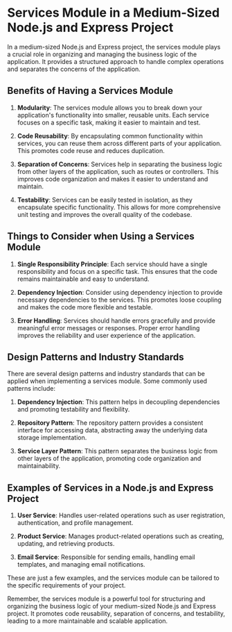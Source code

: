# Services Module in a Medium-Sized Node.js and Express Project

In a medium-sized Node.js and Express project, the services module plays a crucial role in organizing and managing the business logic of the application. It provides a structured approach to handle complex operations and separates the concerns of the application.

## Benefits of Having a Services Module

1. **Modularity**: The services module allows you to break down your application's functionality into smaller, reusable units. Each service focuses on a specific task, making it easier to maintain and test.

2. **Code Reusability**: By encapsulating common functionality within services, you can reuse them across different parts of your application. This promotes code reuse and reduces duplication.

3. **Separation of Concerns**: Services help in separating the business logic from other layers of the application, such as routes or controllers. This improves code organization and makes it easier to understand and maintain.

4. **Testability**: Services can be easily tested in isolation, as they encapsulate specific functionality. This allows for more comprehensive unit testing and improves the overall quality of the codebase.

## Things to Consider when Using a Services Module

1. **Single Responsibility Principle**: Each service should have a single responsibility and focus on a specific task. This ensures that the code remains maintainable and easy to understand.

2. **Dependency Injection**: Consider using dependency injection to provide necessary dependencies to the services. This promotes loose coupling and makes the code more flexible and testable.

3. **Error Handling**: Services should handle errors gracefully and provide meaningful error messages or responses. Proper error handling improves the reliability and user experience of the application.

## Design Patterns and Industry Standards

There are several design patterns and industry standards that can be applied when implementing a services module. Some commonly used patterns include:

1. **Dependency Injection**: This pattern helps in decoupling dependencies and promoting testability and flexibility.

2. **Repository Pattern**: The repository pattern provides a consistent interface for accessing data, abstracting away the underlying data storage implementation.

3. **Service Layer Pattern**: This pattern separates the business logic from other layers of the application, promoting code organization and maintainability.

## Examples of Services in a Node.js and Express Project

1. **User Service**: Handles user-related operations such as user registration, authentication, and profile management.

2. **Product Service**: Manages product-related operations such as creating, updating, and retrieving products.

3. **Email Service**: Responsible for sending emails, handling email templates, and managing email notifications.

These are just a few examples, and the services module can be tailored to the specific requirements of your project.

Remember, the services module is a powerful tool for structuring and organizing the business logic of your medium-sized Node.js and Express project. It promotes code reusability, separation of concerns, and testability, leading to a more maintainable and scalable application.
